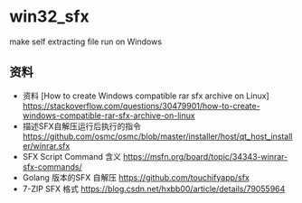 # win32_sfx
make self extracting file run on Windows


## 资料 

- 资料 [How to create Windows compatible rar sfx archive on Linux] https://stackoverflow.com/questions/30479901/how-to-create-windows-compatible-rar-sfx-archive-on-linux
- 描述SFX自解压运行后执行的指令 https://github.com/osmc/osmc/blob/master/installer/host/qt_host_installer/winrar.sfx
- SFX Script Command 含义 https://msfn.org/board/topic/34343-winrar-sfx-commands/
- Golang 版本的SFX 自解压 https://github.com/touchifyapp/sfx
- 7-ZIP SFX 格式 https://blog.csdn.net/hxbb00/article/details/79055964
